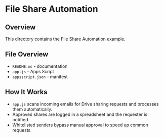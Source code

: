 # File Share Automation

## Overview
This directory contains the File Share Automation example.

## File Overview
- `README.md` - documentation
- `app.js` - Apps Script
- `appsscript.json` - manifest


## How It Works
- `app.js` scans incoming emails for Drive sharing requests and processes them automatically.
- Approved shares are logged in a spreadsheet and the requester is notified.
- Whitelisted senders bypass manual approval to speed up common requests.
